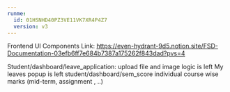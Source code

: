 ```yaml
---
runme:
  id: 01HSNHD40PZ3VE11VK7XR4P4Z7
  version: v3
---
```


Frontend UI Components Link:
    https://even-hydrant-9d5.notion.site/FSD-Documentation-03efb6ff7e684b7387a175262f843dad?pvs=4

Student/dashboard/leave_application:
    upload file and image logic is left
    My leaves popup is left
student/dashboard/sem_score
    individual course wise marks (mid-term, assignment , ..)
